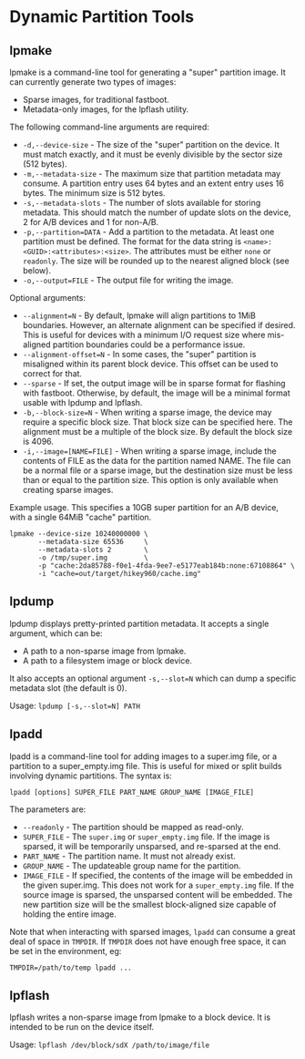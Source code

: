 # Dynamic Partition Tools

## lpmake

lpmake is a command-line tool for generating a "super" partition image. It can currently generate two types of images:
* Sparse images, for traditional fastboot.
* Metadata-only images, for the lpflash utility.

The following command-line arguments are required:

* `-d,--device-size` - The size of the "super" partition on the device. It must match exactly, and it must be evenly divisible by the sector size (512 bytes).
* `-m,--metadata-size` - The maximum size that partition metadata may consume. A partition entry uses 64 bytes and an extent entry uses 16 bytes. The minimum size is 512 bytes.
* `-s,--metadata-slots` - The number of slots available for storing metadata. This should match the number of update slots on the device, 2 for A/B devices and 1 for non-A/B.
* `-p,--partition=DATA` - Add a partition to the metadata. At least one partition must be defined. The format for the data string is `<name>:<GUID>:<attributes>:<size>`. The attributes must be either `none` or `readonly`. The size will be rounded up to the nearest aligned block (see below).
* `-o,--output=FILE` - The output file for writing the image.

Optional arguments:

* `--alignment=N` - By default, lpmake will align partitions to 1MiB boundaries. However, an alternate alignment can be specified if desired. This is useful for devices with a minimum I/O request size where mis-aligned partition boundaries could be a performance issue.
* `--alignment-offset=N` - In some cases, the "super" partition is misaligned within its parent block device. This offset can be used to correct for that.
* `--sparse` - If set, the output image will be in sparse format for flashing with fastboot. Otherwise, by default, the image will be a minimal format usable with lpdump and lpflash.
* `-b,--block-size=N` - When writing a sparse image, the device may require a specific block size. That block size can be specified here. The alignment must be a multiple of the block size. By default the block size is 4096.
* `-i,--image=[NAME=FILE]` - When writing a sparse image, include the contents of FILE as the data for the partition named NAME. The file can be a normal file or a sparse image, but the destination size must be less than or equal to the partition size. This option is only available when creating sparse images.

Example usage. This specifies a 10GB super partition for an A/B device, with a single 64MiB "cache" partition.

```
lpmake --device-size 10240000000 \
       --metadata-size 65536     \
       --metadata-slots 2        \
       -o /tmp/super.img         \
       -p "cache:2da85788-f0e1-4fda-9ee7-e5177eab184b:none:67108864" \
       -i "cache=out/target/hikey960/cache.img"
```

## lpdump

lpdump displays pretty-printed partition metadata. It accepts a single argument, which can be:

* A path to a non-sparse image from lpmake.
* A path to a filesystem image or block device.

It also accepts an optional argument `-s,--slot=N` which can dump a specific metadata slot (the default is 0).

Usage: `lpdump [-s,--slot=N] PATH`

## lpadd

lpadd is a command-line tool for adding images to a super.img file, or a partition to a super\_empty.img file. This is useful for mixed or split builds involving dynamic partitions. The syntax is:

```
lpadd [options] SUPER_FILE PART_NAME GROUP_NAME [IMAGE_FILE]
```

The parameters are:
* `--readonly` - The partition should be mapped as read-only.
* `SUPER_FILE` - The `super.img` or `super_empty.img` file. If the image is sparsed, it will be temporarily unsparsed, and re-sparsed at the end.
* `PART_NAME` - The partition name. It must not already exist.
* `GROUP_NAME` - The updateable group name for the partition.
* `IMAGE_FILE` - If specified, the contents of the image will be embedded in the given super.img. This does not work for a `super_empty.img` file. If the source image is sparsed, the unsparsed content will be embedded. The new partition size will be the smallest block-aligned size capable of holding the entire image.

Note that when interacting with sparsed images, `lpadd` can consume a great deal of space in `TMPDIR`. If `TMPDIR` does not have enough free space, it can be set in the environment, eg:

```
TMPDIR=/path/to/temp lpadd ...
```

## lpflash

lpflash writes a non-sparse image from lpmake to a block device. It is intended to be run on the device itself.

Usage: `lpflash /dev/block/sdX /path/to/image/file`
